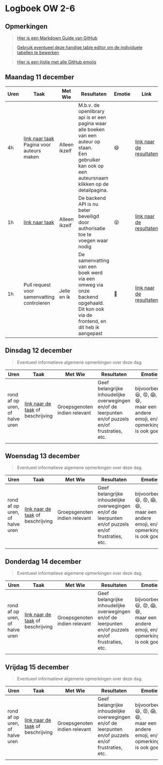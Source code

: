 # Logboek OW 2-6

## Opmerkingen

> [Hier is een Markdown Guide van GitHub](https://guides.github.com/features/mastering-markdown/)

> [Gebruik eventueel deze handige table editor om de individuele tabellen te bewerken](https://www.tablesgenerator.com/markdown_tables)

> [Hier is een lijstje met alle GitHub emojis](https://github.com/ikatyang/emoji-cheat-sheet/blob/master/README.md)

## Maandag 11 december

| **Uren** | **Taak**                                                                                                           | **Met Wie**   | **Resultaten**                                                                                                                                               | **Emotie**                     | **Link**                                                                                                                                      |
|----------|--------------------------------------------------------------------------------------------------------------------|---------------|--------------------------------------------------------------------------------------------------------------------------------------------------------------|--------------------------------|-----------------------------------------------------------------------------------------------------------------------------------------------|
| 4h       | [link naar taak](https://github.com/HANICA-DWA/project-sep23-klipspringer/issues/219)<br>Pagina voor auteurs maken | Alleen ikzelf | M.b.v. de openlibrary api is er een pagina waar alle boeken van een auteur op staan.<br>Een gebruiker kan ook op een auteursnaam klikken op de detailpagina. | :smile:                        | [link naar de resultaten](https://github.com/HANICA-DWA/project-sep23-klipspringer/pull/259)                                                  |
| 1h       | [link naar taak](https://github.com/HANICA-DWA/project-sep23-klipspringer/issues/255)                              | Alleen ikzelf | De backend API is nu beter beveiligd door authorisatie toe te voegen waar nodig                                                                              | :stuck_out_tongue_closed_eyes: | [link naar de resultaten](https://github.com/HANICA-DWA/project-sep23-klipspringer/pull/262)                                                  |
| 1h       | Pull request voor samenvatting controleren                                                                         | Jelle en ik   | De samenvatting van een boek werd via een omweg via onze backend opgehaald. Dit kon ook via de frontend, en dit heb ik aangepast                             | :shushing_face:                | [link naar de resultaten](https://github.com/HANICA-DWA/project-sep23-klipspringer/pull/261/commits/54bb8d71186b4e221e8bed0e5d88429ca2a5a0a3) |

## Dinsdag 12 december

> Eventueel informatieve algemene opmerkingen over deze dag.

| Uren | Taak  | Met Wie | Resultaten | Emotie | Link |
|---|---|---|---|---|---|
| rond af op uren, of halve uren | [link naar de taak](https://github.com/link-naar-de-taak) of beschrijving | Groepsgenoten indien relevant | Geef belangrijke inhoudelijke overwegingen en/of de leerpunten en/of puzzels en/of frustraties, etc.  |bijvoorbeeld <br />:smiley:, :rage:, :scream:, of :satisfied:, <br />maar een andere emoji, en/of opmerking is ook goed | [link naar de resultaten](https://github.com/link-naar-de-commit) |
| | | | | | |

## Woensdag 13 december

> Eventueel informatieve algemene opmerkingen over deze dag.

| Uren | Taak  | Met Wie | Resultaten | Emotie | Link |
|---|---|---|---|---|---|
| rond af op uren, of halve uren | [link naar de taak](https://github.com/link-naar-de-taak) of beschrijving | Groepsgenoten indien relevant | Geef belangrijke inhoudelijke overwegingen en/of de leerpunten en/of puzzels en/of frustraties, etc.  |bijvoorbeeld <br />:smiley:, :rage:, :scream:, of :satisfied:, <br />maar een andere emoji, en/of opmerking is ook goed | [link naar de resultaten](https://github.com/link-naar-de-commit) |
| | | | | | |

## Donderdag 14 december

> Eventueel informatieve algemene opmerkingen over deze dag.

| Uren | Taak  | Met Wie | Resultaten | Emotie | Link |
|---|---|---|---|---|---|
| rond af op uren, of halve uren | [link naar de taak](https://github.com/link-naar-de-taak) of beschrijving | Groepsgenoten indien relevant | Geef belangrijke inhoudelijke overwegingen en/of de leerpunten en/of puzzels en/of frustraties, etc.  |bijvoorbeeld <br />:smiley:, :rage:, :scream:, of :satisfied:, <br />maar een andere emoji, en/of opmerking is ook goed | [link naar de resultaten](https://github.com/link-naar-de-commit) |
| | | | | | |

## Vrijdag 15 december

> Eventueel informatieve algemene opmerkingen over deze dag.

| Uren | Taak  | Met Wie | Resultaten | Emotie | Link |
|---|---|---|---|---|---|
| rond af op uren, of halve uren | [link naar de taak](https://github.com/link-naar-de-taak) of beschrijving | Groepsgenoten indien relevant | Geef belangrijke inhoudelijke overwegingen en/of de leerpunten en/of puzzels en/of frustraties, etc.  |bijvoorbeeld <br />:smiley:, :rage:, :scream:, of :satisfied:, <br />maar een andere emoji, en/of opmerking is ook goed | [link naar de resultaten](https://github.com/link-naar-de-commit) |
| | | | | | |
